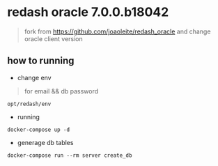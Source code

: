# redash  oracle 7.0.0.b18042

> fork from https://github.com/joaoleite/redash_oracle and change oracle client version

## how  to running

* change env

> for email && db password

```code
opt/redash/env
```

* running

```code
docker-compose up -d
```

* generage db tables

```code
docker-compose run --rm server create_db
```
